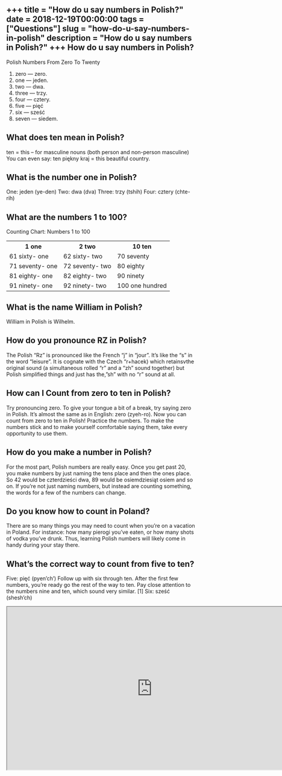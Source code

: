 +++
title = "How do u say numbers in Polish?"
date = 2018-12-19T00:00:00
tags = ["Questions"]
slug = "how-do-u-say-numbers-in-polish"
description = "How do u say numbers in Polish?"
+++
How do u say numbers in Polish?
-------------------------------

Polish Numbers From Zero To Twenty

1. zero — zero.
2. one — jeden.
3. two — dwa.
4. three — trzy.
5. four — cztery.
6. five — pięć
7. six — sześć
8. seven — siedem.

What does ten mean in Polish?
-----------------------------

ten = this – for masculine nouns (both person and non-person masculine) You can even say: ten piękny kraj = this beautiful country.

What is the number one in Polish?
---------------------------------

One: jeden (ye-den) Two: dwa (dva) Three: trzy (tshih) Four: cztery (chte-rih)

What are the numbers 1 to 100?
------------------------------

Counting Chart: Numbers 1 to 100

<table><tr><th>1 one</th><th>2 two</th><th>10 ten</th></tr><tr><td>61 sixty- one</td><td>62 sixty- two</td><td>70 seventy</td></tr><tr><td>71 seventy- one</td><td>72 seventy- two</td><td>80 eighty</td></tr><tr><td>81 eighty- one</td><td>82 eighty- two</td><td>90 ninety</td></tr><tr><td>91 ninety- one</td><td>92 ninety- two</td><td>100 one hundred</td></tr></table>

What is the name William in Polish?
-----------------------------------

William in Polish is Wilhelm.

How do you pronounce RZ in Polish?
----------------------------------

The Polish “Rz” is pronounced like the French “j” in “jour”. It’s like the “s” in the word “leisure”. It is cognate with the Czech “r+hacek) which retainsvthe original sound (a simultaneous rolled “r” and a “zh” sound together) but Polish simplified things and just has the,”sh” with no “r” sound at all.

How can I Count from zero to ten in Polish?
-------------------------------------------

Try pronouncing zero. To give your tongue a bit of a break, try saying zero in Polish. It’s almost the same as in English: zero (zyeh-ro). Now you can count from zero to ten in Polish! Practice the numbers. To make the numbers stick and to make yourself comfortable saying them, take every opportunity to use them.

How do you make a number in Polish?
-----------------------------------

For the most part, Polish numbers are really easy. Once you get past 20, you make numbers by just naming the tens place and then the ones place. So 42 would be czterdzieści dwa, 89 would be osiemdziesiąt osiem and so on. If you’re not just naming numbers, but instead are counting something, the words for a few of the numbers can change.

Do you know how to count in Poland?
-----------------------------------

There are so many things you may need to count when you’re on a vacation in Poland. For instance: how many pierogi you’ve eaten, or how many shots of vodka you’ve drunk. Thus, learning Polish numbers will likely come in handy during your stay there.

What’s the correct way to count from five to ten?
-------------------------------------------------

Five: pięć (pyen’ch’) Follow up with six through ten. After the first few numbers, you’re ready go the rest of the way to ten. Pay close attention to the numbers nine and ten, which sound very similar. \[1\] Six: sześć (shesh’ch)

<iframe allow="accelerometer; autoplay; clipboard-write; encrypted-media; gyroscope; picture-in-picture" allowfullscreen="" class="__youtube_prefs__  epyt-is-override  no-lazyload" data-no-lazy="1" data-origheight="433" data-origwidth="770" data-skipgform_ajax_framebjll="" height="433" id="_ytid_66638" loading="lazy" src="https://www.youtube.com/embed/y85UXdDBQMg?enablejsapi=1&autoplay=0&cc_load_policy=0&cc_lang_pref=&iv_load_policy=1&loop=0&modestbranding=0&rel=1&fs=1&playsinline=0&autohide=2&theme=dark&color=red&controls=1&" title="YouTube player" width="770"></iframe>